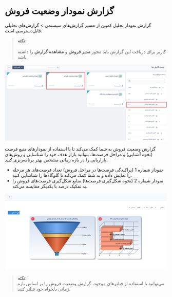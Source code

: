 # گزارش نمودار وضعیت فروش
  گزارش نمودار تحلیل کمپین از مسیر گزارش‌های سیستمی > گزارش‌های تحلیلی قابل‌دسترسی است.
> **نکته:** <br>  
> کاربر برای دریافت این گزارش باید مجوز **مدیر فروش** و **مشاهده گزارش** را داشته باشد.

![نمودار وضعیت فروش](./Images/sales-status-chart.png)

گزارش وضعیت فروش به شما کمک می‌کند تا با استفاده از نمودارهای منبع فرصت (نحوه آشنایی) و مراحل فرصت‌ها، بتوانید بازار هدف خود را شناسایی و روش‌های بازاریابی را در بازه زمانی مشخص بهتر برنامه‌ریزی کنید. 
- نمودار شماره 1 (پراکندگی فرصت‌ها در  مراحل فروش) تعداد فرصت‌های هر مرحله را نمایش داده و به شما کمک می‌کند تا گلوگاه‌ها را شناسایی کنید. 
- نمودار شماره 2 (نحوه شکل‌گیری فرصت‌ها) منابع شکل‌گیری فرصت‌های فروش را به تفکیک درصد با یکدیگر مقایسه می‌کند.

![گزارش نمودار وضعیت فروش](./Images/sales-status-chart-report.png)

> **نکته:** <br>می‌توانید با استفاده از فیلترهای موجود، گزارش 
وضعیت فروش را بر اساس بازه زمانی دلخواه خود فیلتر کنید.
